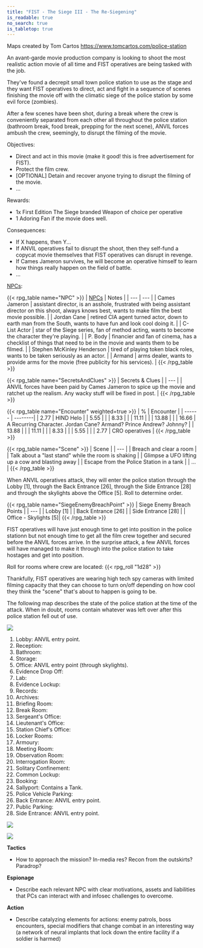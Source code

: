 ```yaml
---
title: "FIST - The Siege III - The Re-Siegening"
is_readable: true
no_search: true
is_tabletop: true
---
```


Maps created by Tom Cartos https://www.tomcartos.com/police-station

An avant-garde movie production company is looking to shoot the most realistic action movie of all time and FIST operatives are being tasked with the job.

<!--more-->

They've found a decrepit small town police station to use as the stage and they want FIST operatives to direct, act and fight in a sequence of scenes finishing the movie off with the climatic siege of the police station by some evil force (zombies).

After a few scenes have been shot, during a break where the crew is conveniently separated from each other all throughout the police station (bathroom break, food break, prepping for the next scene), ANVIL forces ambush the crew, seemingly, to disrupt the filming of the movie.


Objectives:
- Direct and act in this movie (make it good! this is free advertisement for FIST).
- Protect the film crew.
- [OPTIONAL] Detain and recover anyone trying to disrupt the filming of the movie.
- ...

Rewards:
- 1x First Edition The Siege branded Weapon of choice per operative
- 1 Adoring Fan if the movie does well.

Consequences:
- If X happens, then Y...
- If ANVIL operatives fail to disrupt the shoot, then they self-fund a copycat movie themselves that FIST operatives can disrupt in revenge.
- If Cames Jameron survives, he will become an operative himself to learn how things really happen on the field of battle.
- ...

[NPCs](/tabletop/fist/npcs):

{{< rpg_table name="NPC" >}}
| [NPCs](/tabletop/fist/npcs) | Notes |
| --- | --- |
| Cames Jameron | assistant director, is an asshole, frustrated with being assistant director on this shoot, always knows best, wants to make film the best movie possible. |
| Jordan Cane | retired CIA agent turned actor, down to earth man from the South, wants to have fun and look cool doing it. |
| C-List Actor | star of the Siege series, fan of method acting, wants to become the character they're playing. |
| P. Body | financier and fan of cinema, has a checklist of things that need to be in the movie and wants them to be filmed. |
| Stephen McKinley Henderson | tired of playing token black roles, wants to be taken seriously as an actor. |
| Armand | arms dealer, wants to provide arms for the movie (free publicity for his services). |
{{< /rpg_table >}}

{{< rpg_table name="SecretsAndClues" >}}
| Secrets & Clues |
| --- |
| ANVIL forces have been paid by Cames Jameron to spice up the movie and ratchet up the realism. Any wacky stuff will be fixed in post. |
{{< /rpg_table >}}

{{< rpg_table name="Encounter" weighted=true >}}
| % | Encounter |
| ------ | --------|
| 2.77 | HIND Helo |
| 5.55 |  |
| 8.33 |   |
| 11.11 |  |
| 13.88 | |
| 16.66 | A Recurring Character. Jordan Cane? Armand? Prince Andrew? Johnny? |
| 13.88 |  |
| 11.11 |  |
| 8.33 |  |
| 5.55 |  |
| 2.77 | CRO operatives |
{{< /rpg_table >}}

{{< rpg_table name="Scene" >}}
| Scene |
| ---   |
| Breach and clear a room |
| Talk about a "last stand" while the room is shaking |
| Glimpse a UFO lifting up a cow and blasting away |
| Escape from the Police Station in a tank |
| ... |
{{< /rpg_table >}}

When ANVIL operatives attack, they will enter the police station through the Lobby [1], through the Back Entrance [26], through the Side Entrance [28] and through the skylights above the Office [5]. Roll to determine order.

{{< rpg_table name="SiegeEnemyBreachPoint" >}}
| Siege Enemy Breach Points |
| ---   |
| Lobby [1] |
| Back Entrance [26] |
| Side Entrance [28] |
| Office - Skylights [5]|
{{< /rpg_table >}}

FIST operatives will have just enough time to get into position in the police stationn but not enough time to get all the film crew together and secured before the ANVIL forces arrive. In the surprise attack, a few ANVIL forces will have managed to make it through into the police station to take hostages and get into position.

Roll for rooms where crew are located: {{< rpg_roll "1d28" >}}

Thankfully, FIST operatives are wearing high tech spy cameras with limited filming capacity that they can choose to turn on/off depending on how cool they think the "scene" that's about to happen is going to be.

The following map describes the state of the police station at the time of the attack. When in doubt, rooms contain whatever was left over after this police station fell out of use.

![](/img/tabletop/fist/police_station_legend.jpg)

1. Lobby: ANVIL entry point.
2. Reception:
3. Bathroom:
4. Storage:
5. Office: ANVIL entry point (through skylights).
6. Evidence Drop Off:
7. Lab:
8. Evidence Lockup:
9. Records:
10. Archives:
11. Briefing Room:
12. Break Room:
13. Sergeant's Office:
14. Lieutenant's Office:
15. Station Chief's Office:
16. Locker Rooms:
17. Armoury:
18. Meeting Room:
19. Observation Room:
20. Interrogation Room:
21. Solitary Confinement:
22. Common Lockup:
23. Booking:
24. Sallyport: Contains a Tank.
25. Police Vehicle Parking:
26. Back Entrance: ANVIL entry point.
27. Public Parking:
28. Side Entrance: ANVIL entry point.

![](/img/tabletop/fist/police_station.jpg)


![](/img/tabletop/fist/police_station_roof.jpg)


**Tactics**

- How to approach the mission? In-media res? Recon from the outskirts? Paradrop?

**Espionage**

- Describe each relevant NPC with clear motivations, assets and liabilities that PCs can interact with and infosec challenges to overcome. 

**Action**

- Describe catalyzing elements for actions: enemy patrols, boss encounters, special modifiers that change combat in an interesting way (a network of neural implants that lock down the entire facility if a soldier is harmed)